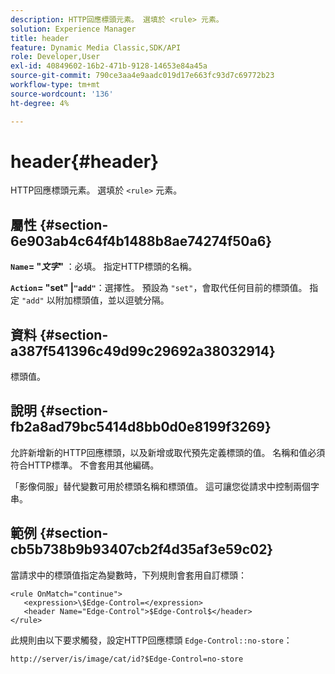```yaml
---
description: HTTP回應標頭元素。 選填於 <rule> 元素。
solution: Experience Manager
title: header
feature: Dynamic Media Classic,SDK/API
role: Developer,User
exl-id: 40849602-16b2-471b-9128-14653e84a45a
source-git-commit: 790ce3aa4e9aadc019d17e663fc93d7c69772b23
workflow-type: tm+mt
source-wordcount: '136'
ht-degree: 4%

---
```


# header{#header}

HTTP回應標頭元素。 選填於 `<rule>` 元素。

## 屬性 {#section-6e903ab4c64f4b1488b8ae74274f50a6}

**`Name`= &quot;*文字*&quot;** ：必填。 指定HTTP標頭的名稱。

**`Action`= &quot;set&quot; |`"add"`**：選擇性。 預設為 `"set"`，會取代任何目前的標頭值。 指定 `"add"` 以附加標頭值，並以逗號分隔。

## 資料 {#section-a387f541396c49d99c29692a38032914}

標頭值。

## 說明 {#section-fb2a8ad79bc5414d8bb0d0e8199f3269}

允許新增新的HTTP回應標頭，以及新增或取代預先定義標頭的值。 名稱和值必須符合HTTP標準。 不會套用其他編碼。

「影像伺服」替代變數可用於標頭名稱和標頭值。 這可讓您從請求中控制兩個字串。

## 範例 {#section-cb5b738b9b93407cb2f4d35af3e59c02}

當請求中的標頭值指定為變數時，下列規則會套用自訂標頭：

```
<rule OnMatch="continue">
   <expression>\$Edge-Control=</expression>
   <header Name="Edge-Control">$Edge-Control$</header>
</rule>
```

此規則由以下要求觸發，設定HTTP回應標頭 `Edge-Control::no-store`：

`http://server/is/image/cat/id?$Edge-Control=no-store`
